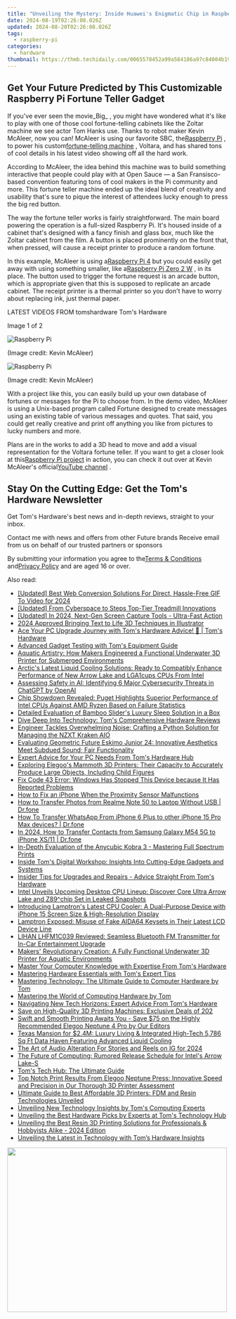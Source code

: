 ```yaml
---
title: "Unveiling the Mystery: Inside Huawei's Enigmatic Chip in Raspberry Pi's Rivalling Orange Pi Kunpeng Pro"
date: 2024-08-19T02:26:08.026Z
updated: 2024-08-20T02:26:08.026Z
tags:
  - raspberry-pi
categories:
  - hardware
thumbnail: https://thmb.techidaily.com/0065578452a99a584186a97c84004b198beda17f3d048ac4c37464f22c69f0f1.jpg
---
```


## Get Your Future Predicted by This Customizable Raspberry Pi Fortune Teller Gadget

If you've ever seen the movie_Big_ , you might have wondered what it's like to play with one of those cool fortune-telling cabinets like the Zoltar machine we see actor Tom Hanks use. Thanks to robot maker Kevin McAleer, now you can! McAleer is using our favorite SBC, the[Raspberry Pi](https://tools.techidaily.com) , to power his custom[fortune-telling machine](https://www.youtube.com/watch?v=dWFgN%5FA%5FI1w) , Voltara, and has shared tons of cool details in his latest video showing off all the hard work.

 According to McAleer, the idea behind this machine was to build something interactive that people could play with at Open Sauce — a San Fransisco-based convention featuring tons of cool makers in the Pi community and more. This fortune teller machine ended up the ideal blend of creativity and usability that's sure to pique the interest of attendees lucky enough to press the big red button.

 The way the fortune teller works is fairly straightforward. The main board powering the operation is a full-sized Raspberry Pi. It's housed inside of a cabinet that's designed with a fancy finish and glass box, much like the Zoltar cabinet from the film. A button is placed prominently on the front that, when pressed, will cause a receipt printer to produce a random fortune.

 In this example, McAleer is using a[Raspberry Pi 4](https://tools.techidaily.com) but you could easily get away with using something smaller, like a[Raspberry Pi Zero 2 W](https://tools.techidaily.com) , in its place. The button used to trigger the fortune request is an arcade button, which is appropriate given that this is supposed to replicate an arcade cabinet. The receipt printer is a thermal printer so you don't have to worry about replacing ink, just thermal paper.

 LATEST VIDEOS FROM tomshardware Tom's Hardware

 Image 1 of 2

![Raspberry Pi](https://vanilla.futurecdn.net/cyclingnews/media/img/missing-image.svg)

 (Image credit: Kevin McAleer)

![Raspberry Pi](https://vanilla.futurecdn.net/cyclingnews/media/img/missing-image.svg)

 (Image credit: Kevin McAleer)

 With a project like this, you can easily build up your own database of fortunes or messages for the Pi to choose from. In the demo video, McAleer is using a Unix-based program called Fortune designed to create messages using an existing table of various messages and quotes. That said, you could get really creative and print off anything you like from pictures to lucky numbers and more.

 Plans are in the works to add a 3D head to move and add a visual representation for the Voltara fortune teller. If you want to get a closer look at this[Raspberry Pi project](https://tools.techidaily.com) in action, you can check it out over at Kevin McAleer's official[YouTube channel](https://www.youtube.com/watch?v=dWFgN%5FA%5FI1w) .

## Stay On the Cutting Edge: Get the Tom's Hardware Newsletter

 Get Tom's Hardware's best news and in-depth reviews, straight to your inbox.

 Contact me with news and offers from other Future brands  Receive email from us on behalf of our trusted partners or sponsors

 By submitting your information you agree to the[Terms & Conditions](https://futureplc.com/terms-conditions/) and[Privacy Policy](https://futureplc.com/privacy-policy/) and are aged 16 or over.

<ins class="adsbygoogle"
     style="display:block"
     data-ad-format="autorelaxed"
     data-ad-client="ca-pub-7571918770474297"
     data-ad-slot="1223367746"></ins>



<ins class="adsbygoogle"
     style="display:block"
     data-ad-client="ca-pub-7571918770474297"
     data-ad-slot="8358498916"
     data-ad-format="auto"
     data-full-width-responsive="true"></ins>

<span class="atpl-alsoreadstyle">Also read:</span>
<div><ul>
<li><a href="https://vp-tips.techidaily.com/updated-best-web-conversion-solutions-for-direct-hassle-free-gif-to-video-for-2024/"><u>[Updated] Best Web Conversion Solutions For Direct, Hassle-Free GIF To Video for 2024</u></a></li>
<li><a href="https://some-techniques.techidaily.com/updated-from-cyberspace-to-steps-top-tier-treadmill-innovations/"><u>[Updated] From Cyberspace to Steps  Top-Tier Treadmill Innovations</u></a></li>
<li><a href="https://on-screen-recording.techidaily.com/updated-in-2024-next-gen-screen-capture-tools-ultra-fast-action/"><u>[Updated] In 2024, Next-Gen Screen Capture Tools - Ultra-Fast Action</u></a></li>
<li><a href="https://extra-information.techidaily.com/2024-approved-bringing-text-to-life-3d-techniques-in-illustrator/"><u>2024 Approved  Bringing Text to Life  3D Techniques in Illustrator</u></a></li>
<li><a href="https://hardware-tips.techidaily.com/ace-your-pc-upgrade-journey-with-toms-hardware-advice-toms-hardware/"><u>Ace Your PC Upgrade Journey with Tom's Hardware Advice! 🚀 | Tom's Hardware</u></a></li>
<li><a href="https://hardware-tips.techidaily.com/advanced-gadget-testing-with-toms-equipment-guide/"><u>Advanced Gadget Testing with Tom's Equipment Guide</u></a></li>
<li><a href="https://hardware-tips.techidaily.com/aquatic-artistry-how-makers-engineered-a-functional-underwater-3d-printer-for-submerged-environments/"><u>Aquatic Artistry: How Makers Engineered a Functional Underwater 3D Printer for Submerged Environments</u></a></li>
<li><a href="https://hardware-tips.techidaily.com/arctics-latest-liquid-cooling-solutions-ready-to-compatibly-enhance-performance-of-new-arrow-lake-and-lga1cups-cpus-from-intel/"><u>Arctic's Latest Liquid Cooling Solutions: Ready to Compatibly Enhance Performance of New Arrow Lake and LGA1cups CPUs From Intel</u></a></li>
<li><a href="https://tech-revival.techidaily.com/assessing-safety-in-ai-identifying-6-major-cybersecurity-threats-in-chatgpt-by-openai/"><u>Assessing Safety in AI: Identifying 6 Major Cybersecurity Threats in ChatGPT by OpenAI</u></a></li>
<li><a href="https://hardware-tips.techidaily.com/chip-showdown-revealed-puget-highlights-superior-performance-of-intel-cpus-against-amd-ryzen-based-on-failure-statistics/"><u>Chip Showdown Revealed: Puget Highlights Superior Performance of Intel CPUs Against AMD Ryzen Based on Failure Statistics</u></a></li>
<li><a href="https://hardware-tips.techidaily.com/detailed-evaluation-of-bamboo-sliders-luxury-sleep-solution-in-a-box/"><u>Detailed Evaluation of Bamboo Slider's Luxury Sleep Solution in a Box</u></a></li>
<li><a href="https://hardware-tips.techidaily.com/dive-deep-into-technology-toms-comprehensive-hardware-reviews/"><u>Dive Deep Into Technology: Tom's Comprehensive Hardware Reviews</u></a></li>
<li><a href="https://hardware-tips.techidaily.com/engineer-tackles-overwhelming-noise-crafting-a-python-solution-for-managing-the-nzxt-kraken-aio/"><u>Engineer Tackles Overwhelming Noise: Crafting a Python Solution for Managing the NZXT Kraken AIO</u></a></li>
<li><a href="https://hardware-tips.techidaily.com/evaluating-geometric-future-eskimo-junior-24-innovative-aesthetics-meet-subdued-sound-fair-functionality/"><u>Evaluating Geometric Future Eskimo Junior 24: Innovative Aesthetics Meet Subdued Sound; Fair Functionality</u></a></li>
<li><a href="https://hardware-tips.techidaily.com/expert-advice-for-your-pc-needs-from-toms-hardware-hub/"><u>Expert Advice for Your PC Needs From Tom's Hardware Hub</u></a></li>
<li><a href="https://hardware-tips.techidaily.com/exploring-elegoos-mammoth-3d-printers-their-capacity-to-accurately-produce-large-objects-including-child-figures/"><u>Exploring Elegoo's Mammoth 3D Printers: Their Capacity to Accurately Produce Large Objects, Including Child Figures</u></a></li>
<li><a href="https://driver-error.techidaily.com/fix-code-43-error-windows-has-stopped-this-device-because-it-has-reported-problems/"><u>Fix Code 43 Error: Windows Has Stopped This Device because It Has Reported Problems</u></a></li>
<li><a href="https://fox-that.techidaily.com/how-to-fix-an-iphone-when-the-proximity-sensor-malfunctions/"><u>How to Fix an iPhone When the Proximity Sensor Malfunctions</u></a></li>
<li><a href="https://android-transfer.techidaily.com/how-to-transfer-photos-from-realme-note-50-to-laptop-without-usb-drfone-by-drfone-transfer-from-android-transfer-from-android/"><u>How to Transfer Photos from Realme Note 50 to Laptop Without USB | Dr.fone</u></a></li>
<li><a href="https://review-topics.techidaily.com/how-to-transfer-whatsapp-from-iphone-6-plus-to-other-iphone-15-pro-max-devices-drfone-by-drfone-transfer-whatsapp-from-ios-transfer-whatsapp-from-ios/"><u>How To Transfer WhatsApp From iPhone 6 Plus to other iPhone 15 Pro Max devices? | Dr.fone</u></a></li>
<li><a href="https://android-transfer.techidaily.com/in-2024-how-to-transfer-contacts-from-samsung-galaxy-m54-5g-to-iphone-xs11-drfone-by-drfone-transfer-from-android-transfer-from-android/"><u>In 2024, How to Transfer Contacts from Samsung Galaxy M54 5G to iPhone XS/11 | Dr.fone</u></a></li>
<li><a href="https://hardware-tips.techidaily.com/in-depth-evaluation-of-the-anycubic-kobra-3-mastering-full-spectrum-prints/"><u>In-Depth Evaluation of the Anycubic Kobra 3 - Mastering Full Spectrum Prints</u></a></li>
<li><a href="https://hardware-tips.techidaily.com/inside-toms-digital-workshop-insights-into-cutting-edge-gadgets-and-systems/"><u>Inside Tom's Digital Workshop: Insights Into Cutting-Edge Gadgets and Systems</u></a></li>
<li><a href="https://hardware-tips.techidaily.com/insider-tips-for-upgrades-and-repairs-advice-straight-from-toms-hardware/"><u>Insider Tips for Upgrades and Repairs - Advice Straight From Tom's Hardware</u></a></li>
<li><a href="https://hardware-tips.techidaily.com/intel-unveils-upcoming-desktop-cpu-lineup-discover-core-ultra-arrow-lake-and-z89chip-set-in-leaked-snapshots/"><u>Intel Unveils Upcoming Desktop CPU Lineup: Discover Core Ultra Arrow Lake and Z89^chip Set in Leaked Snapshots</u></a></li>
<li><a href="https://hardware-tips.techidaily.com/introducing-lamptrons-latest-cpu-cooler-a-dual-purpose-device-with-iphone-15-screen-size-and-high-resolution-display/"><u>Introducing Lamptron's Latest CPU Cooler: A Dual-Purpose Device with iPhone 15 Screen Size & High-Resolution Display</u></a></li>
<li><a href="https://hardware-tips.techidaily.com/lamptron-exposed-misuse-of-fake-aida64-keysets-in-their-latest-lcd-device-line/"><u>Lamptron Exposed: Misuse of Fake AIDA64 Keysets in Their Latest LCD Device Line</u></a></li>
<li><a href="https://hardware-tips.techidaily.com/lihan-lhfm1c039-reviewed-seamless-bluetooth-fm-transmitter-for-in-car-entertainment-upgrade/"><u>LIHAN LHFM1C039 Reviewed: Seamless Bluetooth FM Transmitter for In-Car Entertainment Upgrade</u></a></li>
<li><a href="https://hardware-tips.techidaily.com/makers-revolutionary-creation-a-fully-functional-underwater-3d-printer-for-aquatic-environments/"><u>Makers' Revolutionary Creation: A Fully Functional Underwater 3D Printer for Aquatic Environments</u></a></li>
<li><a href="https://hardware-tips.techidaily.com/master-your-computer-knowledge-with-expertise-from-toms-hardware/"><u>Master Your Computer Knowledge with Expertise From Tom's Hardware</u></a></li>
<li><a href="https://hardware-tips.techidaily.com/mastering-hardware-essentials-with-toms-expert-tips/"><u>Mastering Hardware Essentials with Tom's Expert Tips</u></a></li>
<li><a href="https://hardware-tips.techidaily.com/mastering-technology-the-ultimate-guide-to-computer-hardware-by-tom/"><u>Mastering Technology: The Ultimate Guide to Computer Hardware by Tom</u></a></li>
<li><a href="https://hardware-tips.techidaily.com/mastering-the-world-of-computing-hardware-by-tom/"><u>Mastering the World of Computing Hardware by Tom</u></a></li>
<li><a href="https://hardware-tips.techidaily.com/navigating-new-tech-horizons-expert-advice-from-toms-hardware/"><u>Navigating New Tech Horizons: Expert Advice From Tom's Hardware</u></a></li>
<li><a href="https://hardware-tips.techidaily.com/save-on-high-quality-3d-printing-machines-exclusive-deals-of-202/"><u>Save on High-Quality 3D Printing Machines: Exclusive Deals of 202</u></a></li>
<li><a href="https://hardware-tips.techidaily.com/swift-and-smooth-printing-awaits-you-save-75-on-the-highly-recommended-elegoo-neptune-4-pro-by-our-editors/"><u>Swift and Smooth Printing Awaits You - Save $75 on the Highly Recommended Elegoo Neptune 4 Pro by Our Editors</u></a></li>
<li><a href="https://hardware-tips.techidaily.com/texas-mansion-for-24m-luxury-living-and-integrated-high-tech-5786-sq-ft-data-haven-featuring-advanced-liquid-cooling/"><u>Texas Mansion for $2.4M: Luxury Living & Integrated High-Tech 5,786 Sq Ft Data Haven Featuring Advanced Liquid Cooling</u></a></li>
<li><a href="https://instagram-video-recordings.techidaily.com/the-art-of-audio-alteration-for-stories-and-reels-on-ig-for-2024/"><u>The Art of Audio Alteration  For Stories and Reels on IG for 2024</u></a></li>
<li><a href="https://hardware-tips.techidaily.com/the-future-of-computing-rumored-release-schedule-for-intels-arrow-lake-s/"><u>The Future of Computing: Rumored Release Schedule for Intel's Arrow Lake-S</u></a></li>
<li><a href="https://hardware-tips.techidaily.com/toms-tech-hub-the-ultimate-guide/"><u>Tom's Tech Hub: The Ultimate Guide</u></a></li>
<li><a href="https://hardware-tips.techidaily.com/top-notch-print-results-from-elegoo-neptune-press-innovative-speed-and-precision-in-our-thorough-3d-printer-assessment/"><u>Top Notch Print Results From Elegoo Neptune Press: Innovative Speed and Precision in Our Thorough 3D Printer Assessment</u></a></li>
<li><a href="https://hardware-tips.techidaily.com/ultimate-guide-to-best-affordable-3d-printers-fdm-and-resin-technologies-unveiled/"><u>Ultimate Guide to Best Affordable 3D Printers: FDM and Resin Technologies Unveiled</u></a></li>
<li><a href="https://hardware-tips.techidaily.com/unveiling-new-technology-insights-by-toms-computing-experts/"><u>Unveiling New Technology Insights by Tom's Computing Experts</u></a></li>
<li><a href="https://hardware-tips.techidaily.com/unveiling-the-best-hardware-picks-by-experts-at-toms-technology-hub/"><u>Unveiling the Best Hardware Picks by Experts at Tom's Technology Hub</u></a></li>
<li><a href="https://hardware-tips.techidaily.com/unveiling-the-best-resin-3d-printing-solutions-for-professionals-and-hobbyists-alike-2024-edition/"><u>Unveiling the Best Resin 3D Printing Solutions for Professionals & Hobbyists Alike - 2024 Edition</u></a></li>
<li><a href="https://hardware-tips.techidaily.com/unveiling-the-latest-in-technology-with-toms-hardware-insights/"><u>Unveiling the Latest in Technology with Tom’s Hardware Insights</u></a></li>
</ul></div>

<!-- affiliate ads begin -->
<a href="https://electronicx.pxf.io/c/5597632/1872456/14483" target="_top" id="1872456"><img src="//a.impactradius-go.com/display-ad/14483-1872456" border="0" alt="" width="500" height="375"/></a><img height="0" width="0" src="https://imp.pxf.io/i/5597632/1872456/14483" style="position:absolute;visibility:hidden;" border="0" />
<!-- affiliate ads end -->